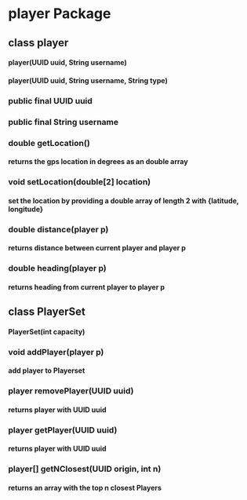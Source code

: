 # player Package

## class player

#### player(UUID uuid, String username)

#### player(UUID uuid, String username, String type)

### public final UUID uuid

### public final String username

### double getLocation()

#### returns the gps location in degrees as an double array

### void setLocation(double[2] location)

#### set the location by providing a double array of length 2 with {latitude, longitude}

### double distance(player p)

#### returns distance between current player and player p

### double heading(player p)

#### returns heading from current player to player p

## class PlayerSet

#### PlayerSet(int capacity)

### void addPlayer(player p)

#### add player to Playerset

### player removePlayer(UUID uuid)

#### returns player with UUID uuid

###  player getPlayer(UUID uuid)

#### returns player with UUID uuid

###  player[] getNClosest(UUID origin, int n)

#### returns an array with the top n closest Players